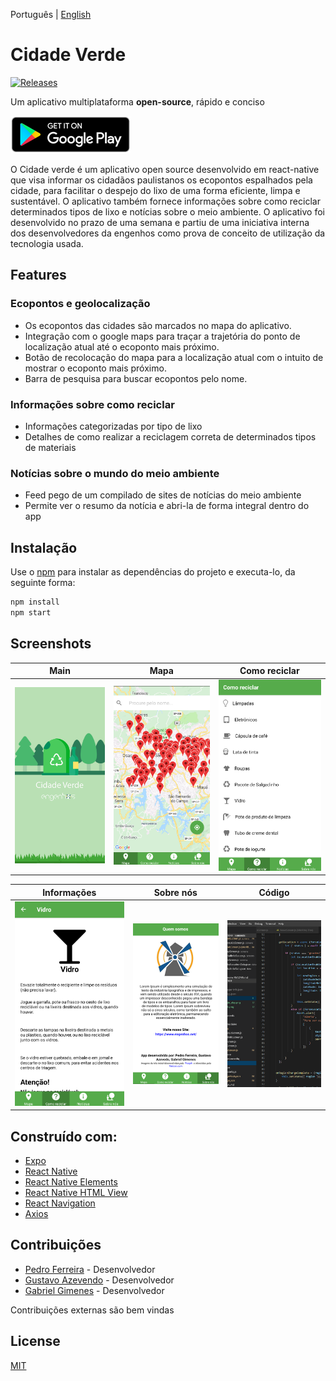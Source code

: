 Português | [English](/README-cn.md)

# Cidade Verde

[![Releases](https://img.shields.io/badge/android-5.0%2B-brightgreen.svg)]()

Um aplicativo multiplataforma **open-source**, rápido e conciso

[![Google Play](/art/google_play.png)](https://play.google.com/store/apps/details?id=com.engenhos.cidadeverde)


O Cidade verde é um aplicativo open source desenvolvido em react-native que visa informar os cidadãos paulistanos os ecopontos espalhados pela cidade, para facilitar o despejo do lixo de uma forma eficiente, limpa e sustentável. O aplicativo também fornece informações sobre como reciclar determinados tipos de lixo e notícias sobre o meio ambiente.
O aplicativo foi desenvolvido no prazo de uma semana e partiu de uma iniciativa interna dos desenvolvedores da engenhos como prova de conceito de utilização da tecnologia usada.


## Features
### Ecopontos e geolocalização
- Os ecopontos das cidades são marcados no mapa do aplicativo.
- Integração com o google maps para traçar a trajetória do ponto de localização atual até o ecoponto mais próximo.
- Botão de recolocação do mapa para a localização atual com o intuito de mostrar o ecoponto mais próximo.
- Barra de pesquisa para buscar ecopontos pelo nome.

### Informações sobre como reciclar
- Informações categorizadas por tipo de lixo
- Detalhes de como realizar a reciclagem correta de determinados tipos de materiais

### Notícias sobre o mundo do meio ambiente
- Feed pego de um compilado de sites de notícias do meio ambiente
- Permite ver o resumo da notícia e abri-la de forma integral dentro do app




## Instalação

Use o [npm]((https://www.npmjs.com/get-npm)) para instalar as dependências do projeto e executa-lo, da seguinte forma:

```bash
npm install 
npm start
```

## Screenshots

| Main | Mapa | Como reciclar |
|:-:|:-:|:-:|
| ![main](/art/splash.png) | ![mapa](/art/maps.png) | ![howto](/art/como-reciclar.png) |

| Informações | Sobre nós | Código |
|:-:|:-:|:-:|
| ![info](/art/info.png) | ![aboutus](/art/about.png) | ![code](/art/codigo.png) |


## Construído com:
- [Expo](https://expo.io/)
- [React Native](https://facebook.github.io/react-native/)
- [React Native Elements](https://react-native-training.github.io/react-native-elements/)
- [React Native HTML View](https://github.com/jsdf/react-native-htmlview)
- [React Navigation](https://reactnavigation.org)
- [Axios](https://github.com/axios/axios)

## Contribuições
- [Pedro Ferreira](https://github.com/p-ferreira) - Desenvolvedor
- [Gustavo Azevendo](https://github.com/Gustavoaz) - Desenvolvedor
- [Gabriel Gimenes](https://github.com/ggimenes) - Desenvolvedor

Contribuições externas são bem vindas

## License
[MIT](https://choosealicense.com/licenses/mit/)